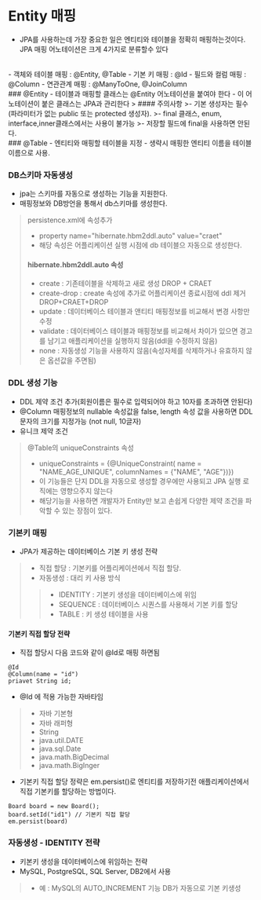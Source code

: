 # Entity 매핑
- JPA를 사용하는데 가장 중요한 일은 엔티티와 테이블을 정확히 매핑하는것이다.
 JPA 매핑 어노테이션은 크게 4가지로 분류할수 있다
<br>
- 객체와 테이블 매핑 : @Entity, @Table
- 기본 키 매핑 : @Id
- 필드와 컬럼 매핑 : @Column
- 연관관계 매핑 : @ManyToOne, @JoinColumn
 <br> 
### @Entity
- 테이블과 매핑할 클래스는 @Entity 어노테이션을 붙여야 한다
- 이 어노테이션이 붙은 클래스는 JPA과 관리한다
> #### 주의사항
>- 기본 생성자는 필수(파라미터가 없는 public 또는 protected 생성자).
>- final 클래스, enum, interface,inner클래스에서는 사용이 불가능
>- 저장할 필드에 final을 사용하면 안된다.
 <br>
### @Table
- 엔티티와 매핑할 테이블을 지정 
- 생략시 매핑한 엔티티 이름을 테이블 이름으로 사용.

### DB스키마 자동생성
- jpa는 스키마를 자동으로 생성하는 기능을 지원한다.
- 매핑정보와 DB방언을 통해서 db스키마를 생성한다.
> persistence.xml에 속성추가
>  - property name="hibernate.hbm2ddl.auto" value="craet"
> - 해당 속성은 어플리케이션 실행 시점에 db 테이블으 자동으로 생성한다.
> #### hibernate.hbm2ddl.auto 속성
> - create : 기존테이블을 삭제하고 새로 생성 DROP + CRAET
> - create-drop : create 속성에 추가로 어플리케이션 종료시점에 ddl 제거 DROP+CRAET+DROP
> - update : 데이터베이스 테이블과 앤티티 매핑정보를 비교해서 변경 사항만 수정
> - validate : 데이터베이스 테이블과 매핑정보를 비교해서 차이가 있으면 경고를 남기고 애플리케이션을 실행하지 않음(ddl을 수정하지 않음)
> - none : 자동생성 기능을 사용하지 않음(속성자체를 삭제하거나 유효하지 않은 옵션값을 주면됨)
### DDL 생성 기능
- DDL 제약 조건 추가(회원이름은 필수로 입력되어야 하고 10자를 초과하면 안된다)
- @Column 매핑정보의 nullable 속성값을 false, length 속성 값을 사용하면 DDL문자의 크기를 지정가능 (not null, 10글자)
- 유니크 제약 조건
>  @Table의 uniqueConstraints 속성
> - uniqueConstraints = {@UniqueConstraint(
        name = "NAME_AGE_UNIQUE",
        columnNames = {"NAME", "AGE"})})
> - 이 기능들은 단지 DDL을 자동으로 생성할 경우에만 사용되고 JPA 실행 로직에는 영향으주지 않는다
> - 해당기능을 사용하면 개발자가 Entity만 보고 손쉽게 다양한 제약 조건을 파악할 수 있는 장점이 있다.
### 기본키 매핑
- JPA가 제공하는 데이터베이스 기본 키 생성 전략
> - 직접 할당 : 기본키를 어플리케이션에서 직접 할당.
> - 자동생성 : 대리 키 사용 방식
>> - IDENTITY : 기본키 생성을 데이터베이스에 위임
>> - SEQUENCE : 데이터베이스 시퀀스를 사용해서 기본 키를 할당
>> - TABLE : 키 생성 테이블을 사용

#### 기본키 직접 할당 전략
- 직접 할당시 다음 코드와 같이 @Id로 매핑 하면됨
<pre><code>@Id
@Column(name = "id")
priavet String id;</code></pre>
- @Id 에 적용 가능한 자바타임
> - 자바 기본형
> - 자바 래퍼형
> - String
> - java.util.DATE
> - java.sql.Date
> - java.math.BigDecimal
> - java.math.BigInger
- 기본키 직접 할당 정략은 em.persist()로 엔티티를 저장하기전 애플리케이션에서 직접 기본키를 할당하는 방법이다.
<pre><code>Board board = new Board();
board.setId("id1") // 기본키 직접 할당
em.persist(board)</code></pre>

### 자동생성 - IDENTITY 전략
- 키본키 생성을 데이터베이스에 위임하는 전략 
- MySQL, PostgreSQL, SQL Server, DB2에서 사용
> - 예 : MySQL의 AUTO_INCREMENT 기능 DB가 자동으로 기본 키생성

